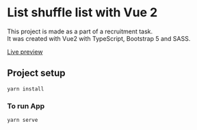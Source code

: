 # List shuffle list with Vue 2

This project is made as a part of a recruitment task.  
It was created with Vue2 with TypeScript, Bootstrap 5 and SASS.

[Live preview](https://olgamilczek.github.io/list-shuffle/)

## Project setup
```
yarn install
```

### To run App
```
yarn serve
```
